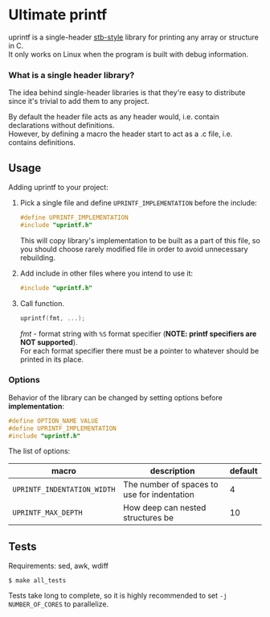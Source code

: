# Ultimate printf

uprintf is a single-header [stb-style](https://github.com/nothings/stb?tab=readme-ov-file#faq) library for printing any array or structure in C. \
It only works on Linux when the program is built with debug information.

### What is a single header library?

The idea behind single-header libraries is that they're easy to distribute since it's trivial to add them to any project.

By default the header file acts as any header would, i.e. contain declarations without definitions. \
However, by defining a macro the header start to act as a .c file, i.e. contains definitions.

## Usage


Adding uprintf to your project:

1. Pick a single file and define `UPRINTF_IMPLEMENTATION` before the include:
    ```c
    #define UPRINTF_IMPLEMENTATION
    #include "uprintf.h"
    ```
    This will copy library's implementation to be built as a part of this file, so you should choose rarely modified file in order to avoid unnecessary rebuilding.

2. Add include in other files where you intend to use it:
    ```c
    #include "uprintf.h"
    ```

3. Call function.
    ```c
    uprintf(fmt, ...);
    ```
    *fmt* - format string with `%S` format specifier (**NOTE: printf specifiers are NOT supported**). \
    For each format specifier there must be a pointer to whatever should be printed in its place.

### Options

Behavior of the library can be changed by setting options before **implementation**:

```c
#define OPTION_NAME VALUE
#define UPRINTF_IMPLEMENTATION
#include "uprintf.h"
```

The list of options:

macro |  description | default
-|-|-
`UPRINTF_INDENTATION_WIDTH` | The number of spaces to use for indentation | 4
`UPRINTF_MAX_DEPTH` | How deep can nested structures be | 10

## Tests


Requirements: sed, awk, wdiff

```console
$ make all_tests
```

Tests take long to complete, so it is highly recommended to set `-j NUMBER_OF_CORES` to parallelize.
